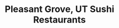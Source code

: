 ---
layout: city
title: Pleasant Grove, UT Sushi Restaurants
permalink: /utah/pleasant-grove/
stateAbbr: UT
stateName: Utah
cityName: Pleasant Grove
---